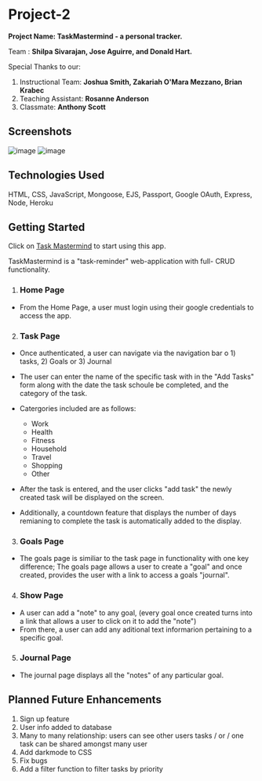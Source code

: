 # Project-2 
**Project Name: TaskMastermind - a personal tracker.**

Team : **Shilpa Sivarajan, Jose Aguirre, and Donald Hart.**

Special Thanks to our:
1) Instructional Team: **Joshua Smith, Zakariah O'Mara Mezzano, Brian Krabec**
2) Teaching Assistant: **Rosanne Anderson**
3) Classmate: **Anthony Scott**

## Screenshots
![image](https://i.imgur.com/Upo2ews.png)
![image](https://i.imgur.com/Ie8xGs8.png)

## Technologies Used
HTML, CSS, JavaScript, Mongoose, EJS, Passport, Google OAuth, Express, Node, Heroku

## Getting Started 

Click on [Task Mastermind](https://taskmastermind.herokuapp.com/home) to start using this app. 

TaskMastermind is a "task-reminder" web-application with full- CRUD functionality. 

 1) ### Home Page 
  - From the Home Page, a user must login using their google credentials to access the app. 
 2) ### Task Page 
  - Once authenticated, a user can navigate via the navigation bar o 1) tasks, 2) Goals or 3) Journal
  - The user can enter the name of the specific task with in the "Add Tasks" form along with the date the task schoule be completed, and the category of the task. 
  - Catergories included are as follows: 
    - Work   
    - Health
    - Fitness
    - Household
    - Travel
    - Shopping
    - Other

   - After the task is entered, and the user clicks "add task" the newly created task will be displayed on the screen. 
   - Additionally, a countdown feature that displays the number of days remianing to complete the task is automatically added to the display. 
  3) ### Goals Page 
   - The goals page is similiar to the task page in functionality with one key difference; The goals page allows a user to create a "goal" and once created, provides the user with a link to access a goals "journal". 

  4) ### Show Page 
   - A user can add a "note" to any goal, (every goal once created turns into a link that allows a user to click on it to add the "note")
   - From there, a user can add any aditional text informarion pertaining to a specific goal. 
    
  5) ### Journal Page
   - The journal page displays all the "notes" of any particular goal. 



## Planned Future Enhancements  
1) Sign up feature 
2) User info added to database
3) Many to many relationship: users can see other users tasks / or / one task can be shared amongst many user 
4) Add darkmode to CSS
5) Fix bugs
6) Add a filter function to filter tasks by priority
